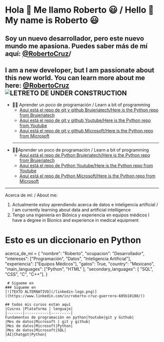 # Hola 👋 Me llamo Roberto :smiley:  / Hello 👋 My name is Roberto :smiley:
## Soy un nuevo desarrollador, pero este nuevo mundo me apasiona. Puedes saber más de mí aquí: [@RobertoCruz](https://www.linkedin.com/in/roberto-cruz-guerrero-605b10188/)/
I am a new developer, but I am passionate about this new world. You can learn more about me here: [@RobertoCruz](https://www.linkedin.com/in/roberto-cruz-guerrero-605b10188/)
![LETRETO DE UNDER CONSTRUCTION](https://static.vecteezy.com/system/resources/previews/001/214/905/original/under-construction-sign-with-hat-on-traffic-cone-vector.jpg)
--------------------

- :man_technologist: Aprender un poco de programación / Learn a bit of programming
    - [Aquí está el repo de git y github Brujeriatech/Here is the Python repo from Brujeriatech]()
    - [Aquí está el repo de git y github Youtube/Here is the Python repo from Youtube]()
    - [Aquí está el repo de git y github Microsoft/Here is the Python repo from Microsoft]()
    ------------------------
- :man_scientist:Aprender un poco de programación / Learn a bit of programming 
    - [Aquí está el repo de Python Brujeriatech/Here is the Python repo from Brujeriatech]()
    - [Aquí está el repo de Python Youtube/Here is the Python repo from Youtube]()
    - [Aquí está el repo de Python Microsoft/Here is the Python repo from Microsoft]()
---------
Acerca de mí: / About me: 
1. Actualmente estoy aprendiendo acerca de datos e inteligencia artificial / I am currently learning about data and artificial intelligence
2. Tengo una ingeniería en Biónica y experiencia en equipos médicos   I have a degree in Bionics and experience in medical equipment


 # Esto es un diccionario en Python
acerca_de_mi = {
    "nombre": "Roberto",
    "ocupacion": "Desarrollador",
    "intereses": ["Programación", "Datos", "Inteligencia Artificial"],
    "experiencia": ["Equipos Médicos"],
    "gatos": True,
    "country": "Mexicano",
    "main_languages": ["Python", "HTML" ],
    "secondary_languages": [ "SQL", "CSS", "C", "C++"].
}

```
 # Sigueme en
### Sigueme en
[![TEXTO ALTERNATIVO](/linkedin-logo.png)]((https://www.linkedin.com/in/roberto-cruz-guerrero-605b10188/))

## todos mis cursos estan aquí
|Cusros |Plataforma | lenguaje|
|-------|-----------|---------|
Fundamentos de programación en python|Youtube|git y Github|
|Mes de datos|Microsoft | git y github|
|Mes de datos|Microsoft|Python|
|Mes de datos|Microsoft|SQL|
|AI|Chatgpt|Python|
